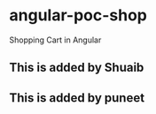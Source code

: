 # angular-poc-shop
Shopping Cart in Angular


## This is added by Shuaib

## This is added by puneet